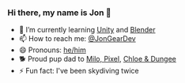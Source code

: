 ### Hi there, my name is Jon 👋

- 🌱 I’m currently learning [Unity](https://unity.com/) and [Blender](https://www.blender.org/)
- 📫 How to reach me: [@JonGearDev](https://twitter.com/JonGearDev)
- 😄 Pronouns: [he/him](https://www.mypronouns.org/he-him)
- 🐕 Proud pup dad to [Milo, Pixel](https://www.instagram.com/thegearweens/), [Chloe & Dungee](https://www.instagram.com/dungee_and_chloe/)
- ⚡ Fun fact: I've been skydiving twice
